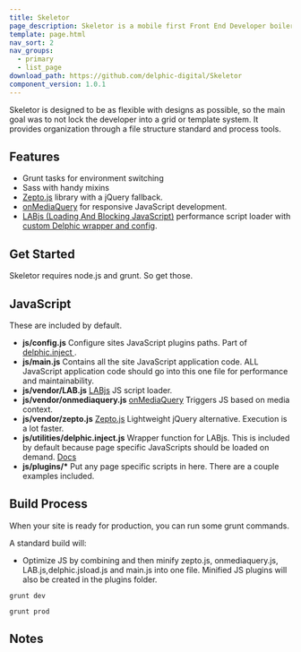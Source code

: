 ```yaml
---
title: Skeletor
page_description: Skeletor is a mobile first Front End Developer boilerplate.
template: page.html
nav_sort: 2
nav_groups:
  - primary
  - list_page
download_path: https://github.com/delphic-digital/Skeletor
component_version: 1.0.1
---
```


Skeletor is designed to be as flexible with designs as possible, so the main goal was to not lock the developer into a grid or template system. It provides organization through a file structure standard and process tools.

## Features

* Grunt tasks for environment switching
* Sass with handy mixins
* [Zepto.js](http://zeptojs.com) library with a jQuery fallback.
* [onMediaQuery](https://github.com/JoshBarr/on-media-query) for responsive JavaScript development.
* [LABjs (Loading And Blocking JavaScript)](https://github.com/getify/LABjs) performance script loader with [custom Delphic wrapper and config](https://github.com/delphic-digital/delphic-jsload).

## Get Started

Skeletor requires node.js and grunt. So get those.

## JavaScript

These are included by default.

* __js/config.js__ Configure sites JavaScript plugins paths. Part of [delphic.inject ](/library/delphic.inject.html).
* __js/main.js__ Contains all the site JavaScript application code. ALL JavaScript application code should go into this one file for performance and maintainability.
* __js/vendor/LAB.js__ [LABjs](http://labjs.com/) JS script loader.
* __js/vendor/onmediaquery.js__ [onMediaQuery](https://github.com/JoshBarr/on-media-query) Triggers JS based on media context.
* __js/vendor/zepto.js__ [Zepto.js](http://zeptojs.com) Lightweight jQuery alternative. Execution is a lot faster.
* __js/utilities/delphic.inject.js__ Wrapper function for LABjs. This is included by default because page specific JavaScripts should be loaded on demand. [Docs](/library/delphic.inject.html)
* __js/plugins/*__ Put any page specific scripts in here. There are a couple examples included.


## Build Process

When your site is ready for production, you can run some grunt commands.

A standard build will:

* Optimize JS by combining and then minify zepto.js, onmediaquery.js, LAB.js,delphic.jsload.js and main.js into one file. Minified JS plugins will also be created in the plugins folder.

```
grunt dev
```

```
grunt prod
```


## Notes

